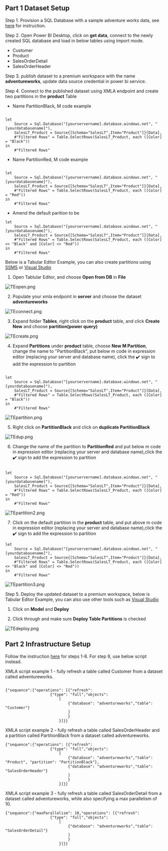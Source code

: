 ## Part 1 Dataset Setup
Step 1. Provision a SQL Database with a sample adventure works data, see [here](https://docs.microsoft.com/en-us/sql/samples/adventureworks-install-configure?view=sql-server-ver16&tabs=ssms#deploy-to-azure-sql-database) for instruction.

Step 2.  Open Power BI Desktop, click on **get data**, connect to the newly created SQL database and load in below tables using import mode.

 * Customer
 * Product
 * SalesOrderDetail
 * SalesOrderHeader

Step 3. publish dataset to a premium workspace with the name **adventureworks**, update data source credential in power bi service.

Step 4. Connect to the published dataset using XMLA endpoint and create two partitions in the **product** Table

* Name PartitionBlack, M code example 
```

let
    Source = Sql.Database("[yourservername].database.windows.net", "[yourdatabasename]"),
    SalesLT_Product = Source{[Schema="SalesLT",Item="Product"]}[Data],
    #"Filtered Rows" = Table.SelectRows(SalesLT_Product, each ([Color] = "Black"))
in
    #"Filtered Rows"
```

* Name PartitionRed, M code example
 
```

let
    Source = Sql.Database("[yourservername].database.windows.net", "[yourdatabasename]"),
    SalesLT_Product = Source{[Schema="SalesLT",Item="Product"]}[Data],
    #"Filtered Rows" = Table.SelectRows(SalesLT_Product, each ([Color] = "Red"))
in
    #"Filtered Rows"

```
* Amend the default parition to be

```
let
    Source = Sql.Database("[yourservername].database.windows.net", "[yourdatabasename]"),
    SalesLT_Product = Source{[Schema="SalesLT",Item="Product"]}[Data],
    #"Filtered Rows" = Table.SelectRows(SalesLT_Product, each ([Color] <> "Black" and [Color] <> "Red"))
in
    #"Filtered Rows"

```
Below is a Tabular Editor Example, you can also create partitions using [SSMS](https://docs.microsoft.com/en-us/analysis-services/tabular-models/create-and-manage-tabular-model-partitions?view=sql-analysis-services-2022#to-create-a-new-partition-1) or [Visual Studio](https://docs.microsoft.com/en-us/analysis-services/tutorial-tabular-1400/as-lesson-10-create-partitions?view=sql-analysis-services-2022)

1. Open Tablular Editor, and choose **Open from DB** in **File**

![TEopen.png](images/TEopen.jpg)

2. Populate your xmla endpoint in **server** and choose the dataset **adventureworks**

![TEconnect.png](images/TEconnect.jpg)

3. Expand folder **Tables**, right click on the **product** table, and click **Create New** and choose **partition(power query)**

![TEcreate.png](images/TEcreate.jpg)

4. Expand **Partitions** under **product** table, choose **New M Partition**, change the name to "PartitionBlack", put below m code in expression editor (replacing your server and database name), click the :heavy_check_mark: sign to add the expression to partition

```

let
    Source = Sql.Database("[yourservername].database.windows.net", "[yourdatabasename]"),
    SalesLT_Product = Source{[Schema="SalesLT",Item="Product"]}[Data],
    #"Filtered Rows" = Table.SelectRows(SalesLT_Product, each ([Color] = "Black"))
in
    #"Filtered Rows"
```

![TEpartition.png](images/TEpartition.jpg)

5. Right click on **PartitionBlack** and click on **duplicate PartitionBlack**

![TEdup.png](images/TEdup.jpg)

6. Change the name of the partition to **PartitionRed** and put below m code in expression editor (replacing your server and database name),click the :heavy_check_mark: sign to add the expression to partition

```

let
    Source = Sql.Database("[yourservername].database.windows.net", "[yourdatabasename]"),
    SalesLT_Product = Source{[Schema="SalesLT",Item="Product"]}[Data],
    #"Filtered Rows" = Table.SelectRows(SalesLT_Product, each ([Color] = "Red"))
in
    #"Filtered Rows"

```

![TEpartition2.png](images/TEpartition2.jpg)

7. Click on the default partition in the **product** table, and put above m code in expression editor (replacing your server and database name),click the :heavy_check_mark: sign to add the expression to partition

```
let
    Source = Sql.Database("[yourservername].database.windows.net", "[yourdatabasename]"),
    SalesLT_Product = Source{[Schema="SalesLT",Item="Product"]}[Data],
    #"Filtered Rows" = Table.SelectRows(SalesLT_Product, each ([Color] <> "Black" and [Color] <> "Red"))
in
    #"Filtered Rows"

```
![TEpartition3.png](images/TEpartition3.jpg)

Step 5. Deploy the updated dataset to a premium workspace, below is Tabular Editor Example, you can also use other tools such as [Visual Studio](https://docs.microsoft.com/en-us/analysis-services/tutorial-tabular-1200/lesson-13-deploy?view=sql-analysis-services-2022)

1. Click on **Model** and **Deploy**

2. Click through and make sure **Deploy Table Partitions** is checked

![TEdeploy.png](images/TEdeploy.jpg)

## Part 2 Infrastructure Setup

Follow the instruction [here](https://github.com/mariuspc/pbi-xmla-refresh) for steps 1-8. For step 9, use below script instead.

XMLA script example 1 - fully refresh a table called Customer from a dataset called adventureworks.
```

{"sequence":{"operations": [{"refresh": 
                    {"type": "full","objects": 
                        [
                            {"database": "adventureworks","table": "Customer"}
                            ]
                            }
                        }]}}

```
XMLA script example 2 - fully refresh a table called SalesOrderHeader and a partition called PartitionBlack from a dataset called adventureworks.

```
{"sequence":{"operations": [{"refresh": 
                    {"type": "full","objects": 
                        [
                            {"database": "adventureworks","table": "Product", "partition": "PartitionBlack"},
                            {"database": "adventureworks","table": "SalesOrderHeader"}
                            ]
                            }
                        }]}}
```
XMLA script example 3 - fully refresh a table called SalesOrderDetail from a dataset called adventureworks, while also specifying a max parallelism of 10.
```
{"sequence":{"maxParallelism": 10,"operations": [{"refresh": 
                    {"type": "full","objects": 
                        [
                            {"database": "adventureworks","table": "SalesOrderDetail"}
                            ]
                            }
                        }]}}
```
